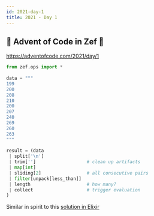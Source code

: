 ```yaml
---
id: 2021-day-1
title: 2021 - Day 1
---
```


  
## 🎄 Advent of Code in Zef 🎄  
  
https://adventofcode.com/2021/day/1  
  
  
```python  
from zef.ops import *  
  
data = """  
199  
200  
208  
210  
200  
207  
240  
269  
260  
263  
"""  
  
result = (data  
 | split['\n']  
 | trim['']                   # clean up artifacts  
 | map[int]  
 | sliding[2]                 # all consecutive pairs  
 | filter[unpack[less_than]]   
 | length                     # how many?  
 | collect                    # trigger evaluation  
)  
```  
Similar in spirit to this [solution in Elixir](https://www.youtube.com/watch?v=mDxJjqx5-ns)  
  
  
